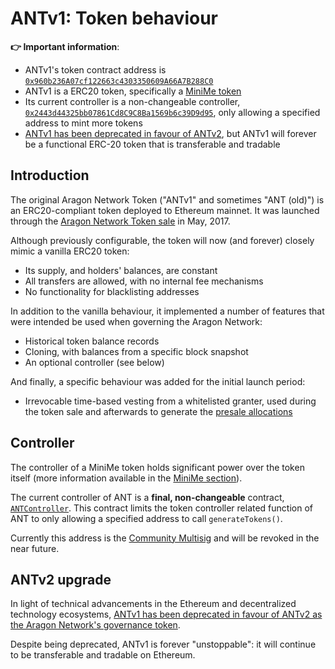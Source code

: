 # ANTv1: Token behaviour

**👉 Important information**:

* ANTv1's token contract address is [`0x960b236A07cf122663c4303350609A66A7B288C0`](https://etherscan.io/token/0x960b236A07cf122663c4303350609A66A7B288C0)
* ANTv1 is a ERC20 token, specifically a [MiniMe token](https://github.com/78carla/test\_aragon-network-token/blob/master/docs/developers/minime.md)
* Its current controller is a non-changeable controller, [`0x2443d44325bb07861Cd8C9C8Ba1569b6c39D9d95`](https://etherscan.io/address/0x2443d44325bb07861Cd8C9C8Ba1569b6c39D9d95), only allowing a specified address to mint more tokens
* [ANTv1 has been deprecated in favour of ANTv2](upgrade/), but ANTv1 will forever be a functional ERC-20 token that is transferable and tradable

## Introduction

The original Aragon Network Token ("ANTv1" and sometimes "ANT (old)") is an ERC20-compliant token deployed to Ethereum mainnet. It was launched through the [Aragon Network Token sale](https://aragon.org/blog/announcing-the-aragon-network-token-sale-fe83fe36902c) in May, 2017.

Although previously configurable, the token will now (and forever) closely mimic a vanilla ERC20 token:

* Its supply, and holders' balances, are constant
* All transfers are allowed, with no internal fee mechanisms
* No functionality for blacklisting addresses

In addition to the vanilla behaviour, it implemented a number of features that were intended be used when governing the Aragon Network:

* Historical token balance records
* Cloning, with balances from a specific block snapshot
* An optional controller (see below)

And finally, a specific behaviour was added for the initial launch period:

* Irrevocable time-based vesting from a whitelisted granter, used during the token sale and afterwards to generate the [presale allocations](https://aragon.org/blog/pre-sale-transparency-report-333e310304c)

## Controller

The controller of a MiniMe token holds significant power over the token itself (more information available in the [MiniMe section](minime.md#optional-token-controller)).

The current controller of ANT is a **final, non-changeable** contract, [`ANTController`](https://etherscan.io/address/0x2443d44325bb07861Cd8C9C8Ba1569b6c39D9d95#code). This contract limits the token controller related function of ANT to only allowing a specified address to call `generateTokens()`.

Currently this address is the [Community Multisig](../developers/deployments.md#community-multisig) and will be revoked in the near future.

## ANTv2 upgrade

In light of technical advancements in the Ethereum and decentralized technology ecosystems, [ANTv1 has been deprecated in favour of ANTv2 as the Aragon Network's governance token](upgrade/).

Despite being deprecated, ANTv1 is forever "unstoppable": it will continue to be transferable and tradable on Ethereum.


